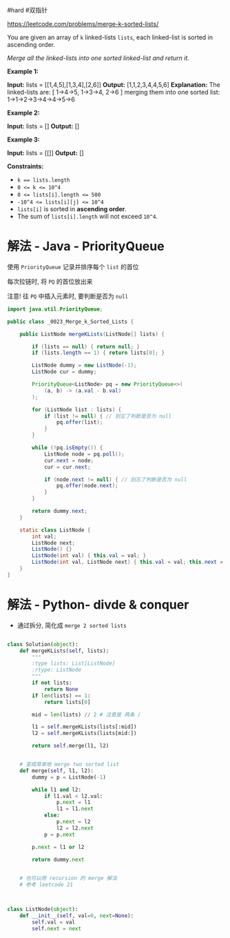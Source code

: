 #hard #双指针 

https://leetcode.com/problems/merge-k-sorted-lists/

You are given an array of `k` linked-lists `lists`, each linked-list is sorted in ascending order.

_Merge all the linked-lists into one sorted linked-list and return it._

**Example 1:**

**Input:** lists = \[[1,4,5],[1,3,4],[2,6]\]
**Output:** [1,1,2,3,4,4,5,6]
**Explanation:** The linked-lists are:
\[
  1->4->5,
  1->3->4,
  2->6
\]
merging them into one sorted list:
1->1->2->3->4->4->5->6

**Example 2:**

**Input:** lists = []
**Output:** []

**Example 3:**

**Input:** lists = [[]]
**Output:** []

**Constraints:**

-   `k == lists.length`
-   `0 <= k <= 10^4`
-   `0 <= lists[i].length <= 500`
-   `-10^4 <= lists[i][j] <= 10^4`
-   `lists[i]` is sorted in **ascending order**.
-   The sum of `lists[i].length` will not exceed `10^4`.


# 解法 - Java - PriorityQueue

使用 `PriorityQueue` 记录并排序每个 `list` 的首位

每次拉链时, 将 `PQ` 的首位放出来

注意! 往 `PQ` 中插入元素时, 要判断是否为 `null`

```java
import java.util.PriorityQueue;

public class _0023_Merge_k_Sorted_Lists {

    public ListNode mergeKLists(ListNode[] lists) {

		if (lists == null) { return null; }
        if (lists.length == 1) { return lists[0]; }

        ListNode dummy = new ListNode(-1);
        ListNode cur = dummy;

        PriorityQueue<ListNode> pq = new PriorityQueue<>(
            (a, b) -> (a.val - b.val)
        );

        for (ListNode list : lists) {
            if (list != null) { // 别忘了判断是否为 null
                pq.offer(list);
            }
        }

        while (!pq.isEmpty()) {
            ListNode node = pq.poll();
            cur.next = node;
            cur = cur.next;

            if (node.next != null) { // 别忘了判断是否为 null
                pq.offer(node.next);
            }
        }

        return dummy.next;
    }

    static class ListNode {
        int val;
        ListNode next;
        ListNode() {}
        ListNode(int val) { this.val = val; }
        ListNode(int val, ListNode next) { this.val = val; this.next = next; }
    }
}

```



# 解法 - Python- divde & conquer

- 通过拆分, 简化成 `merge 2 sorted lists`

```python

class Solution(object):
    def mergeKLists(self, lists):
        """
        :type lists: List[ListNode]
        :rtype: ListNode
        """
        if not lists:
            return None
        if len(lists) == 1:
            return lists[0]

        mid = len(lists) // 2 # 注意是 两条 /

        l1 = self.mergeKLists(lists[:mid])
        l2 = self.mergeKLists(lists[mid:])

        return self.merge(l1, l2)


    # 变成简单地 merge two sorted list
    def merge(self, l1, l2): 
        dummy = p = ListNode(-1)

        while l1 and l2:
            if l1.val < l2.val:
                p.next = l1
                l1 = l1.next
            else:
                p.next = l2
                l2 = l2.next
            p = p.next

        p.next = l1 or l2

        return dummy.next

    
    # 也可以用 recursion 的 merge 解法
    # 参考 leetcode 21



class ListNode(object):
    def __init__(self, val=0, next=None):
        self.val = val
        self.next = next
```
